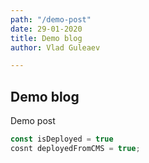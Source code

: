 ```yaml
---
path: "/demo-post"
date: 29-01-2020
title: Demo blog
author: Vlad Guleaev

---
```

## Demo blog

Demo post

```javascript
const isDeployed = true
cosnt deployedFromCMS = true;
```